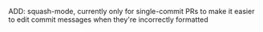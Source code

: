 ADD: squash-mode, currently only for single-commit PRs to make it easier to edit commit messages when they're incorrectly formatted
